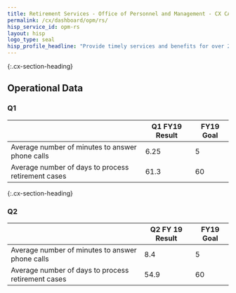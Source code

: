 ```yaml
---
title: Retirement Services - Office of Personnel and Management - CX CAP Goal Dashboard
permalink: /cx/dashboard/opm/rs/
hisp_service_id: opm-rs
layout: hisp
logo_type: seal
hisp_profile_headline: "Provide timely services and benefits for over 2.6 million Federal retirees."
---
```


{:.cx-section-heading}
## Operational Data

### Q1

|                                                    | Q1 FY19 Result | FY19 Goal |
|----------------------------------------------------|----------------|-----------|
| Average number of minutes to answer phone calls    | 6.25           | 5         |
| Average number of days to process retirement cases | 61.3           | 60        |

{:.cx-section-heading}

### Q2 

|                                                    | Q2 FY 19 Result | FY19 Goal |
|----------------------------------------------------|-----------------|-----------|
| Average number of minutes to answer phone calls    |  8.4            | 5         |
| Average number of days to process retirement cases | 54.9            | 60        |

